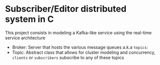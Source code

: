 # Subscriber/Editor distributed system in C

This project consists in modeling a Kafka-like service using
the real-time service architecture

- Broker: Server that hosts the various message queues a.k.a `topics`:
- Topic: Abstract class that allows for cluster modeling and concurrency, `clients` or `subscribers` subscribe to any of these topics